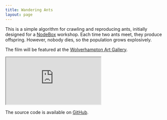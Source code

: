 ```yaml
---
title: Wandering Ants
layout: page
---
```

This is a simple algorithm for crawling and reproducing ants, initially designed for a [NodeBox](https://www.nodebox.net/) workshop. Each time two ants meet, they produce offspring. However, nobody dies, so the population grows explosively.

The film will be featured at the <a href="http://www.wolverhamptonart.org.uk/visit/wolves/">Wolverhampton Art Gallery</a>.

<div class="embed-responsive embed-responsive-16by9">
  <iframe class="embed-responsive-item" src="https://www.youtube.com/embed/jYs9WNQfG80"></iframe>
</div>

The source code is available on <a href="https://github.com/fdb/wandering-ants">GitHub</a>.
